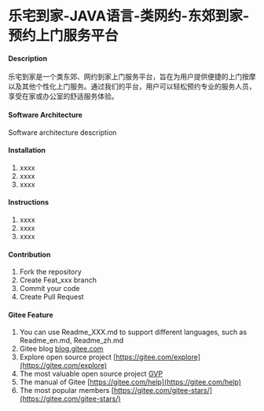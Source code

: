 # 乐宅到家-JAVA语言-类网约-东郊到家-预约上门服务平台

#### Description
乐宅到家是一个类东郊、网约到家上门服务平台，旨在为用户提供便捷的上门按摩以及其他个性化上门服务。通过我们的平台，用户可以轻松预约专业的服务人员，享受在家或办公室的舒适服务体验。

#### Software Architecture
Software architecture description

#### Installation

1.  xxxx
2.  xxxx
3.  xxxx

#### Instructions

1.  xxxx
2.  xxxx
3.  xxxx

#### Contribution

1.  Fork the repository
2.  Create Feat_xxx branch
3.  Commit your code
4.  Create Pull Request


#### Gitee Feature

1.  You can use Readme\_XXX.md to support different languages, such as Readme\_en.md, Readme\_zh.md
2.  Gitee blog [blog.gitee.com](https://blog.gitee.com)
3.  Explore open source project [https://gitee.com/explore](https://gitee.com/explore)
4.  The most valuable open source project [GVP](https://gitee.com/gvp)
5.  The manual of Gitee [https://gitee.com/help](https://gitee.com/help)
6.  The most popular members  [https://gitee.com/gitee-stars/](https://gitee.com/gitee-stars/)
